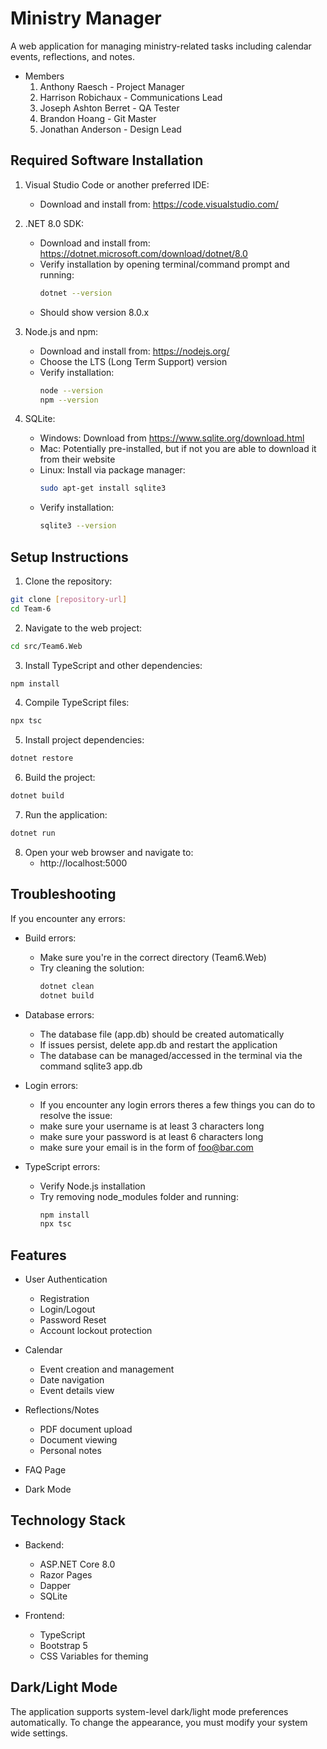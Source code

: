 # Ministry Manager

A web application for managing ministry-related tasks including calendar events, reflections, and notes.

- Members
    1. Anthony Raesch - Project Manager
    2. Harrison Robichaux - Communications Lead
    3. Joseph Ashton Berret - QA Tester
    4. Brandon Hoang - Git Master
    5. Jonathan Anderson - Design Lead

## Required Software Installation

1. Visual Studio Code or another preferred IDE: 
   - Download and install from: https://code.visualstudio.com/

2. .NET 8.0 SDK:
   - Download and install from: https://dotnet.microsoft.com/download/dotnet/8.0
   - Verify installation by opening terminal/command prompt and running:
     ```bash
     dotnet --version
     ```
   - Should show version 8.0.x

3. Node.js and npm:
   - Download and install from: https://nodejs.org/
   - Choose the LTS (Long Term Support) version
   - Verify installation:
     ```bash
     node --version
     npm --version
     ```

4. SQLite:
   - Windows: Download from https://www.sqlite.org/download.html
   - Mac: Potentially pre-installed, but if not you are able to download it from their website
   - Linux: Install via package manager:
     ```bash
     sudo apt-get install sqlite3
     ```
   - Verify installation:
     ```bash
     sqlite3 --version
     ```

## Setup Instructions

1. Clone the repository:
```bash
git clone [repository-url]
cd Team-6
```

2. Navigate to the web project:
```bash
cd src/Team6.Web
```

3. Install TypeScript and other dependencies:
```bash
npm install
```

4. Compile TypeScript files:
```bash
npx tsc
```

5. Install project dependencies:
```bash
dotnet restore
```

6. Build the project:
```bash
dotnet build
```

7. Run the application:
```bash
dotnet run
```

8. Open your web browser and navigate to:
   - http://localhost:5000

## Troubleshooting

If you encounter any errors:

- Build errors:
   - Make sure you're in the correct directory (Team6.Web)
   - Try cleaning the solution:
     ```bash
     dotnet clean
     dotnet build
     ```

- Database errors:
   - The database file (app.db) should be created automatically
   - If issues persist, delete app.db and restart the application
   - The database can be managed/accessed in the terminal via the command sqlite3 app.db
 
- Login errors:
   - If you encounter any login errors theres a few things you can do to resolve the issue:
   - make sure your username is at least 3 characters long
   - make sure your password is at least 6 characters long
   - make sure your email is in the form of foo@bar.com 

- TypeScript errors:
   - Verify Node.js installation
   - Try removing node_modules folder and running:
     ```bash
     npm install
     npx tsc
     ```

## Features

- User Authentication
  - Registration
  - Login/Logout
  - Password Reset
  - Account lockout protection

- Calendar
  - Event creation and management
  - Date navigation
  - Event details view

- Reflections/Notes
  - PDF document upload
  - Document viewing
  - Personal notes

- FAQ Page

- Dark Mode

## Technology Stack

- Backend:
  - ASP.NET Core 8.0
  - Razor Pages
  - Dapper
  - SQLite

- Frontend:
  - TypeScript
  - Bootstrap 5
  - CSS Variables for theming

## Dark/Light Mode

The application supports system-level dark/light mode preferences automatically. To change the appearance, you must modify your system wide settings.

